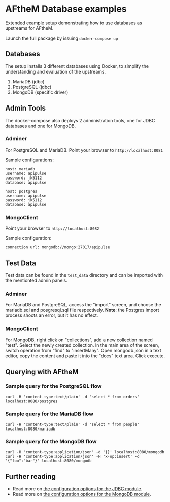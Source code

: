 # AFtheM Database examples

Extended example setup demonstrating how to use databases as upstreams for AFtheM.

Launch the full package by issuing `docker-compose up`

## Databases

The setup installs 3 different databases using Docker, to simplify the understanding and evaluation of the upstreams.

1. MariaDB (jdbc)
2. PostgreSQL (jdbc)
3. MongoDB (specific driver)

## Admin Tools

The docker-compose also deploys 2 administration tools, one for JDBC databases and one for MongoDB.

### Adminer

For PostgreSQL and MariaDB. Point your browser to `http://localhost:8081`

Sample configurations:

```text
host: mariadb
username: apipulse
password: jk5112
database: apipulse
```

```text
host: postgres
username: apipulse
password: jk5112
database: apipulse
```

### MongoClient

Point your browser to `http://localhost:8082`

Sample configuration:

```text
connection url: mongodb://mongo:27017/apipulse
```

## Test Data

Test data can be found in the `test_data` directory and can be imported with the mentionted admin panels.

### Adminer

For MariaDB and PostgreSQL, access the "import" screen, and choose the mariadb.sql and posgresql.sql file respectively.
**Note**: the Postgres import process shoots an error, but it has no effect.

### MongoClient

For MongoDB, right click on "collections", add a new collection named "test". Select the newly created collection.
In the main area of the screen, switch operation from "find" to "insertMany". Open mongodb.json in a text editor, copy the content and
paste it into the "docs" text area. Click execute.

## Querying with AFtheM

### Sample query for the PostgreSQL flow

```text
curl -H 'content-type:text/plain' -d 'select * from orders' localhost:8080/postgres
```

### Sample query for the MariaDB flow

```text
curl -H 'content-type:text/plain' -d 'select * from people' localhost:8080/mariadb
```

### Sample query for the MongoDB flow

```text
curl -H 'content-type:application/json' -d '{}' localhost:8080/mongodb
curl -H 'content-type:application/json' -H 'x-op:insert' -d '{"foo":"bar"}' localhost:8080/mongodb
```

## Further reading

* Read more on [the configuration options for the JDBC module](https://github.com/apifortress/afthem-modules/tree/master/jdbc).
* Read more on [the configuration options for the MongoDB module](https://github.com/apifortress/afthem-modules/tree/master/mongodb).